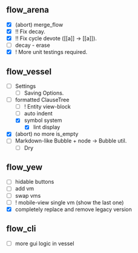 ## flow_arena
- [x] (abort) merge_flow
- [x] !! Fix decay.
- [x] !! Fix cycle devote ([[a]] -> [[a]]).
- [ ] decay - erase
- [x] ! More unit testings required.

## flow_vessel
- [ ] Settings
  - [ ] Saving Options.
- [ ] formatted ClauseTree
  - [ ] ! Entity view-block
  - [ ] auto indent
  - [x] symbol system
    - [x] lint display
- [x] (abort) no more is_empty
- [ ] Markdown-like Bubble + node -> Bubble util.
  - [ ] Dry

## flow_yew
- [ ] hidable buttons
- [ ] add vm
- [ ] swap vms
- [ ] ! mobile-view single vm (show the last one)
- [x] completely replace and remove legacy version

## flow_cli
- [ ] more gui logic in vessel

